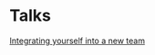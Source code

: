 # Talks
[Integrating yourself into a new team](https://docs.google.com/presentation/d/1c566Hw-0ubktx97F4JBJDejTZoH-ACv0jZApFV-mWbM/edit?usp=sharing)
